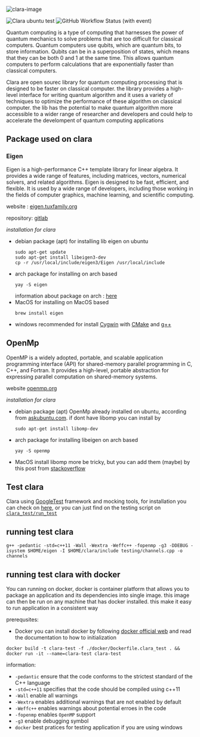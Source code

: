 ![clara-image](.github/clara.png)

![Clara ubuntu test](https://img.shields.io/github/actions/workflow/status/slowy07/clara/cpp-testing.yml?style=flat-square&logo=github&label=Clara%20Ubuntu%20Test) 
![GitHub Workflow Status (with event)](https://img.shields.io/github/actions/workflow/status/slowy07/clara/docker-testing.yml?style=flat-square&logo=docker&label=Docker%20build)



Quantum computing is a type of computing that harnesses the power of quantum mechanics to solve problems that are too difficult for classical computers. Quantum computers use qubits, which are quantum bits, to store information. Qubits can be in a superposition of states, which means that they can be both 0 and 1 at the same time. This allows quantum computers to perform calculations that are exponentially faster than classical computers.

Clara are open sourec library for quantum computing processing that is designed to be faster on classical computer. the library provides a high-level interface for writing quantum algorithm and it uses a variety of techniques to optimize the performance of these algorithm on classical computer. the lib has the potential to make quantum algorithm more accessible to a wider range of researcher and developers and could help to accelerate the develompent of quantum computing applications

## Package used on clara

### Eigen

Eigen is a high-performance C++ template library for linear algebra. It provides a wide range of features, including matrices, vectors, numerical solvers, and related algorithms. Eigen is designed to be fast, efficient, and flexible. It is used by a wide range of developers, including those working in the fields of computer graphics, machine learning, and scientific computing.

website : [eigen.tuxfamily.org](https://eigen.tuxfamily.org/index.php?title=Main_Page)

repository: [gitlab](https://gitlab.com/libeigen/eigen)

*installation for clara*

- debian package (apt)
    for installing lib eigen on ubuntu
    ```
    sudo apt-get update
    sudo apt-get install libeigen3-dev
    cp -r /usr/local/include/eigen3/Eigen /usr/local/include
    ```
- arch package
    for installing on arch based
    ```
    yay -S eigen
    ```
    information about package on arch : [here](https://archlinux.org/packages/extra/any/eigen/)
- MacOS
    for installing on MacOS based
    ```
    brew install eigen
    ```
- windows
    recommended for install [Cygwin](https://www.cygwin.com/) with [CMake](http://www.cmake.org/) and [g++](https://gcc.gnu.org/) 

## OpenMp

OpenMP is a widely adopted, portable, and scalable application programming interface (API) for shared-memory parallel programming in C, C++, and Fortran. It provides a high-level, portable abstraction for expressing parallel computation on shared-memory systems.

website [openmp.org](https://www.openmp.org/)

*installation for clara*

- debian package (apt)
    OpenMp already installed on ubuntu, according from [askubuntu.com](https://askubuntu.com/questions/144352/how-can-i-install-openmp-in-ubuntu).
    if dont have libomp you can install by
    ```
    sudo apt-get install libomp-dev
    ```
    
- arch package
    for installing libeigen on arch based
    ```
    yay -S openmp
    ```
- MacOS
    install libomp more be tricky, but you can add them (maybe) by this post from [stackoverflow](https://stackoverflow.com/questions/35134681/installing-openmp-on-mac-os-x-10-11)

## Test clara

Clara using [GoogleTest](https://github.com/google/googletest) framework and mocking tools, for installation you can check on [here](https://github.com/google/googletest), or you can just find on the testing script on [``clara_test/run_test``](clara_test/run_test)

## running test clara

```
g++ -pedantic -std=c++11 -Wall -Wextra -Weffc++ -fopenmp -g3 -DDEBUG -isystem $HOME/eigen -I $HOME/clara/include testing/channels.cpp -o channels
```

## running test clara with docker

You can running on docker, docker is container platform that allows you to package an application and its dependencies into single image. this image can then be run on any machine that has docker installed. this make it easy to run application in a consistent way

prerequsites:

- Docker
    you can install docker by following [docker official web](https://docs.docker.com/engine/install/ubuntu/) and read the documentation to how to initialization
    
```
docker build -t clara-test -f ./docker/Dockerfile.clara_test . && docker run -it --name=clara-test clara-test
```

information:
- ``-pedantic`` ensure that the code conforms to the strictest standard of the C++ language
- ``-std=c++11`` specifies that the code should be compiled using c++11
- ``-Wall`` enable all warnings
- ``-Wextra`` enables additional warnings that are not enabled by default
- ``-Weffc++`` enables warnings about potential erroes in the code
- ``-fopenmp`` enables ``OpenMP`` support
- ``-g3`` enable debugging symbol
- ``docker`` best pratices for testing application if you are using windows
